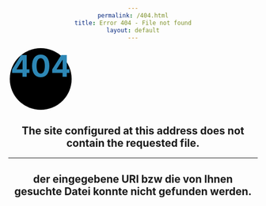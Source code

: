 ```yaml
---
permalink: /404.html
title: Error 404 - File not found
layout: default
---
```

<style> 
body { text-align: center; } 

#kuller {
 margin: auto;
 width: 125px;
 height: 125px;
 background-color: #000 !important;
 color: #2d87b5 !important;
 border-radius: 360px;
 text-align: center;
 vertical-align: middle;
 font-size: 60px;
 margin-top: 8px;
 margin-left: 3px; 
} 
</style> 

<h1 id="kuller" class="genericon genericon-404">404</h1>
<h2>The site configured at this address does not contain the requested file.</h2> 
<hr> 
<h2>der eingegebene URI bzw die von Ihnen gesuchte Datei konnte nicht gefunden werden.</h2>
